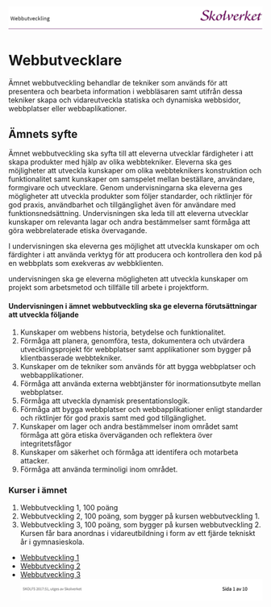 ![SkolverketTitle](Img/SkolverketTitle.png)

# Webbutvecklare

Ämnet webbutveckling behandlar de tekniker som används för att presentera och bearbeta information i webbläsaren samt utifrån dessa tekniker skapa och vidareutveckla statiska och dynamiska webbsidor, webbplatser eller webbaplikationer.

## Ämnets syfte

Ämnet webbutveckling ska syfta till att eleverna utvecklar färdigheter i att skapa produkter med hjälp av olika webbtekniker. Eleverna ska ges möjligheter att utveckla kunskaper om olika webbteknikers konstruktion och funktionalitet samt kunskaper om samspelet mellan beställare, användare, formgivare och utvecklare. Genom undervisningarna ska eleverna ges mögligheter att utveckla produkter som följer standarder, och riktlinjer för god praxis, användbarhet och tillgänglighet även för användare med funktionsnedsättning. Undervisningen ska leda till att eleverna utvecklar kunskaper om relevanta lagar och andra bestämmelser samt förmåga att göra webbrelaterade etiska övervagande.

I undervisningen ska eleverna ges möjlighet att utveckla kunskaper om och färdighter i att använda verktyg för att producera och kontrollera den kod på en webbplats som exekveras av webbklienten.

undervisningen ska ge eleverna mögligheten att utveckla kunskaper om projekt som arbetsmetod och tillfälle till arbete i projektform.

#### Undervisningen i ämnet webbutveckling ska ge eleverna förutsättningar att utveckla följande

   1. Kunskaper om webbens historia, betydelse och funktionalitet.
   2. Förmåga att planera, genomföra, testa, dokumentera och utvärdera utvecklingsprojekt för webbplatser samt applikationer som bygger på klientbasserade webbtekniker.
   3. Kunskaper om de tekniker som används för att bygga webbplatser och webbapplikationer.
   4. Förmåga att använda externa webbtjänster för inormationsutbyte mellan webbplatser.
   5. Förmåga att utveckla dynamisk presentationslogik.
   6. Förmåga att bygga webbplatser och webbapplikationer enligt standarder och riktlinjer för god praxis samt med god tillgänglighet.
   7. Kunskaper om lager och andra bestämmelser inom området samt förmåga att göra etiska överväganden och reflektera över integritetsfågor
   8. Kunskaper om säkerhet och förmåga att identifera och motarbeta attacker.
   9. Förmåga att använda terminoligi inom området.

### Kurser i ämnet

1. Webbutveckling 1, 100 poäng
2. Webbutveckling 2, 100 poäng, som bygger på kursen webbutveckling 1.
3. Webbutveckling 3, 100 poäng, som bygger på kursen webbutveckling 2. Kursen får bara anordnas i vidareutbildning i form av ett fjärde tekniskt år i gymnasieskola.

- [Webbutveckling 1](Webb%201.md)
- [Webbutveckling 2](Webb%202.md)
- [Webbutveckling 3](Webb%203.md)
![SkolverketSida1](Img/SkolverketSida1.png)
